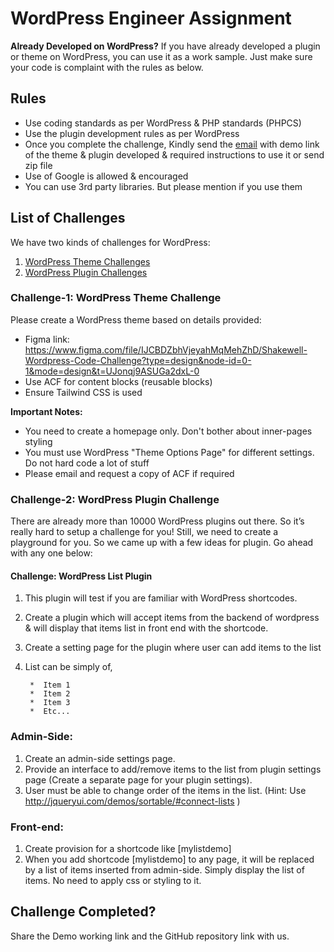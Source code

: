 # WordPress Engineer Assignment

**Already Developed on WordPress?** If you have already developed a plugin or theme on WordPress, you can use it as a work sample. Just make sure your code is complaint with the rules as below.


Rules
-----------------

*  Use coding standards as per WordPress & PHP standards (PHPCS)
*  Use the plugin development rules as per WordPress
*  Once you complete the challenge, Kindly send the [email](mailto:developers@shakewell.agency) with demo link of the theme & plugin developed & required instructions to use it or send zip file
*  Use of Google is allowed & encouraged
*  You can use 3rd party libraries. But please mention if you use them


List of Challenges
------------------

We have two kinds of challenges for WordPress:

1.  [WordPress Theme Challenges](#challenge-1-wordpress-theme-challenge)
2.  [WordPress Plugin Challenges](#challenge-2-wordpress-plugin-challenge)


### Challenge-1: WordPress Theme Challenge

Please create a WordPress theme based on details provided:

*   Figma link: https://www.figma.com/file/IJCBDZbhVjeyahMqMehZhD/Shakewell-Wordpress-Code-Challenge?type=design&node-id=0-1&mode=design&t=UJonqj9ASUGa2dxL-0
*   Use ACF for content blocks (reusable blocks)
*   Ensure Tailwind CSS is used

**Important Notes:**

*   You need to create a homepage only. Don't bother about inner-pages styling
*   You must use WordPress "Theme Options Page" for different settings. Do not hard code a lot of stuff
*   Please email and request a copy of ACF if required


### Challenge-2: WordPress Plugin Challenge

There are already more than 10000 WordPress plugins out there. So it’s really hard to setup a challenge for you! Still, we need to create a playground for you. So we came up with a few ideas for plugin. Go ahead with any one below:

#### Challenge: WordPress List Plugin

1. This plugin will test if you are familiar with WordPress shortcodes.
2. Create a plugin which will accept items from the backend of wordpress & will display
that items list in front end with the shortcode.
3. Create a setting page for the plugin where user can add items to the list
4. List can be simply of,

        *  Item 1
        *  Item 2
        *  Item 3
        *  Etc...

### Admin-Side:
1. Create an admin-side settings page.
2. Provide an interface to add/remove items to the list from plugin settings page (Create a
separate page for your plugin settings).
3. User must be able to change order of the items in the list. (Hint: Use
http://jqueryui.com/demos/sortable/#connect-lists )

### Front-end:
1. Create provision for a shortcode like [mylistdemo]
2. When you add shortcode [mylistdemo] to any page, it will be replaced by a list of items
inserted from admin-side. Simply display the list of items. No need to apply css or styling
to it.

Challenge Completed?
--------------------

Share the Demo working link and the GitHub repository link with us.
